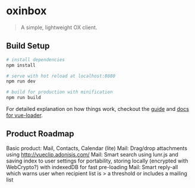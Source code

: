 # oxinbox

> A simple, lightweight OX client.

## Build Setup

``` bash
# install dependencies
npm install

# serve with hot reload at localhost:8080
npm run dev

# build for production with minification
npm run build
```

For detailed explanation on how things work, checkout the [guide](http://vuejs-templates.github.io/webpack/) and [docs for vue-loader](http://vuejs.github.io/vue-loader).



## Product Roadmap
Basic product: Mail, Contacts, Calendar (lite)
Mail: Drag/drop attachments using http://vueclip.adonisjs.com/
Mail: Smart search using lunr.js and saving index to user settings for portability, storing locally (encrypted with WebCrypto?) with indexedDB for fast pre-loading
Mail: Smart reply-all which warns user when recipient list is > a threshold or includes a mailing list
